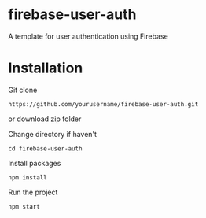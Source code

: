 # firebase-user-auth
A template for user authentication using Firebase

# Installation
Git clone
```
https://github.com/yourusername/firebase-user-auth.git
```
or
download zip folder

Change directory if haven't
```
cd firebase-user-auth
```

Install packages
```
npm install
```

Run the project
```
npm start
```

